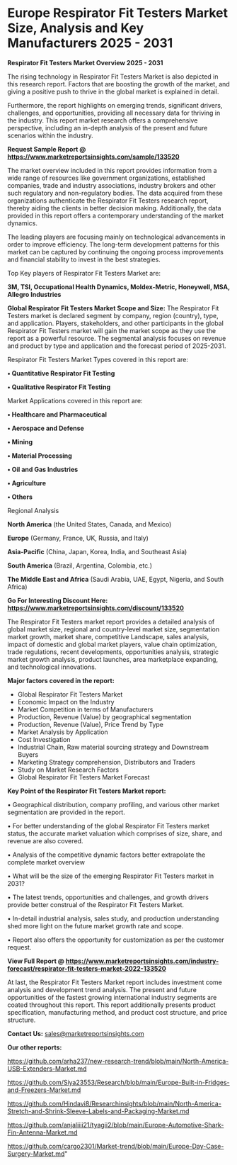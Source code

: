 # Europe Respirator Fit Testers Market Size, Analysis and Key Manufacturers 2025 - 2031

<Strong> Respirator Fit Testers Market Overview 2025 - 2031</strong>

The rising technology in Respirator Fit Testers Market is also depicted in this research report. Factors that are boosting the growth of the market, and giving a positive push to thrive in the global market is explained in detail.

Furthermore, the report highlights on emerging trends, significant drivers, challenges, and opportunities, providing all necessary data for thriving in the industry. This report market research offers a comprehensive perspective, including an in-depth analysis of the present and future scenarios within the industry.

<strong>Request Sample Report @ <a href=https://www.marketreportsinsights.com/sample/133520>https://www.marketreportsinsights.com/sample/133520</a></strong>

The market overview included in this report provides information from a wide range of resources like government organizations, established companies, trade and industry associations, industry brokers and other such regulatory and non-regulatory bodies. The data acquired from these organizations authenticate the Respirator Fit Testers research report, thereby aiding the clients in better decision making. Additionally, the data provided in this report offers a contemporary understanding of the market dynamics.

The leading players are focusing mainly on technological advancements in order to improve efficiency. The long-term development patterns for this market can be captured by continuing the ongoing process improvements and financial stability to invest in the best strategies.

Top Key players of Respirator Fit Testers Market are:

<strong>3M, TSI, Occupational Health Dynamics, Moldex-Metric, Honeywell, MSA, Allegro Industries</strong>

<strong><b>Global Respirator Fit Testers Market Scope and Size:</b></strong>
The Respirator Fit Testers market is declared segment by company, region (country), type, and application. Players, stakeholders, and other participants in the global Respirator Fit Testers market will gain the market scope as they use the report as a powerful resource. The segmental analysis focuses on revenue and product by type and application and the forecast period of 2025-2031.

Respirator Fit Testers Market Types covered in this report are:

<strong>• Quantitative Respirator Fit Testing

• Qualitative Respirator Fit Testing</strong>

Market Applications covered in this report are:

<strong>• Healthcare and Pharmaceutical

• Aerospace and Defense

• Mining

• Material Processing

• Oil and Gas Industries

• Agriculture

• Others</strong> 

Regional Analysis

<strong>North America</strong> (the United States, Canada, and Mexico)

<strong>Europe</strong> (Germany, France, UK, Russia, and Italy)

<strong>Asia-Pacific</strong> (China, Japan, Korea, India, and Southeast Asia)

<strong>South America</strong> (Brazil, Argentina, Colombia, etc.)

<strong>The Middle East and Africa</strong> (Saudi Arabia, UAE, Egypt, Nigeria, and South Africa)

<strong>Go For Interesting Discount Here: <a href=https://www.marketreportsinsights.com/discount/133520>https://www.marketreportsinsights.com/discount/133520</a></strong>

The Respirator Fit Testers market report provides a detailed analysis of global market size, regional and country-level market size, segmentation market growth, market share, competitive Landscape, sales analysis, impact of domestic and global market players, value chain optimization, trade regulations, recent developments, opportunities analysis, strategic market growth analysis, product launches, area marketplace expanding, and technological innovations.

<strong><b>Major factors covered in the report:</b></strong>
<ul>
  <li>Global Respirator Fit Testers Market </li>
  <li>Economic Impact on the Industry</li>
  <li>Market Competition in terms of Manufacturers</li>
  <li>Production, Revenue (Value) by geographical segmentation</li>
  <li>Production, Revenue (Value), Price Trend by Type</li>
  <li>Market Analysis by Application</li>
  <li>Cost Investigation</li>
  <li>Industrial Chain, Raw material sourcing strategy and Downstream Buyers</li>
  <li>Marketing Strategy comprehension, Distributors and Traders</li>
  <li>Study on Market Research Factors</li>
  <li>Global Respirator Fit Testers Market Forecast</li>
</ul>

<strong><b>Key Point of the Respirator Fit Testers Market report:</b></strong>

• Geographical distribution, company profiling, and various other market segmentation are provided in the report.

• For better understanding of the global Respirator Fit Testers market status, the accurate market valuation which comprises of size, share, and revenue are also covered.

• Analysis of the competitive dynamic factors better extrapolate the complete market overview

• What will be the size of the emerging Respirator Fit Testers market in 2031?

• The latest trends, opportunities and challenges, and growth drivers provide better construal of the Respirator Fit Testers Market.

• In-detail industrial analysis, sales study, and production understanding shed more light on the future market growth rate and scope.

• Report also offers the opportunity for customization as per the customer request.

<strong><b>View Full Report @ <a href=https://www.marketreportsinsights.com/industry-forecast/respirator-fit-testers-market-2022-133520>https://www.marketreportsinsights.com/industry-forecast/respirator-fit-testers-market-2022-133520</a></b></strong>


At last, the Respirator Fit Testers Market report includes investment come analysis and development trend analysis. The present and future opportunities of the fastest growing international industry segments are coated throughout this report. This report additionally presents product specification, manufacturing method, and product cost structure, and price structure.

<strong>Contact Us:</strong>
sales@marketreportsinsights.com

<strong>Our other reports:</strong>

<a href=https://github.com/arha237/new-research-trend/blob/main/North-America-USB-Extenders-Market.md>https://github.com/arha237/new-research-trend/blob/main/North-America-USB-Extenders-Market.md</a>

<a href=https://github.com/Siya23553/Research/blob/main/Europe-Built-in-Fridges-and-Freezers-Market.md>https://github.com/Siya23553/Research/blob/main/Europe-Built-in-Fridges-and-Freezers-Market.md</a>

<a href=https://github.com/Hindavi8/Researchinsights/blob/main/North-America-Stretch-and-Shrink-Sleeve-Labels-and-Packaging-Market.md>https://github.com/Hindavi8/Researchinsights/blob/main/North-America-Stretch-and-Shrink-Sleeve-Labels-and-Packaging-Market.md</a>

<a href=https://github.com/anjaliiii21/tyagii2/blob/main/Europe-Automotive-Shark-Fin-Antenna-Market.md>https://github.com/anjaliiii21/tyagii2/blob/main/Europe-Automotive-Shark-Fin-Antenna-Market.md</a>

<a href=https://github.com/cargo2301/Market-trend/blob/main/Europe-Day-Case-Surgery-Market.md>https://github.com/cargo2301/Market-trend/blob/main/Europe-Day-Case-Surgery-Market.md</a>"
